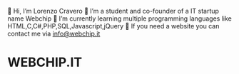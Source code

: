   👋 Hi, I’m Lorenzo Cravero
  👀 I’m a student and co-founder of a IT startup name Webchip
  🌱 I’m currently learning multiple programming languages like HTML,C,C#,PHP,SQL,Javascript,jQuery
  💞️ If you need a website you can contact me via info@webchip.it
  
  # WEBCHIP.IT



